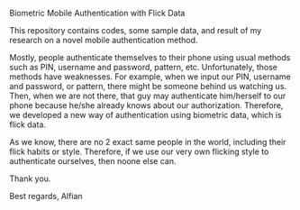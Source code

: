 Biometric Mobile Authentication with Flick Data

This repository contains codes, some sample data, and result of my research on a novel mobile authentication method.

Mostly, people authenticate themselves to their phone using usual methods such as PIN, username and password, pattern, etc.
Unfortunately, those methods have weaknesses.
For example, when we input our PIN, username and password, or pattern, there might be someone behind us watching us.
Then, when we are not there, that guy may authenticate him/herself to our phone because he/she already knows about our authorization.
Therefore, we developed a new way of authentication using biometric data, which is flick data.

As we know, there are no 2 exact same people in the world, including their flick habits or style.
Therefore, if we use our very own flicking style to authenticate ourselves, then noone else can.

Thank you.

Best regards,
Alfian
